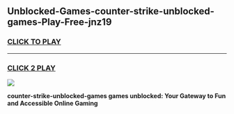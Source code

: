 
## Unblocked-Games-counter-strike-unblocked-games-Play-Free-jnz19
<h3>
<a href="https://premium76.site?title=counter-strike-unblocked-games&ref=21A">CLICK TO PLAY</a></h3>
<hr>

<h3>
<a href="https://premium76.site?title=counter-strike-unblocked-games&ref=21A">CLICK 2 PLAY</a>
  
</h3>

<a href="https://premium76.site?title=counter-strike-unblocked-games&ref=21A"><img src="https://clearcache.store/games.png"></a>


**counter-strike-unblocked-games games unblocked: Your Gateway to Fun and Accessible Online Gaming**
